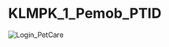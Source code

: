 # KLMPK_1_Pemob_PTID


![Login_PetCare](https://github.com/user-attachments/assets/c04e1374-85eb-4a39-9128-248cb4f2023b)
